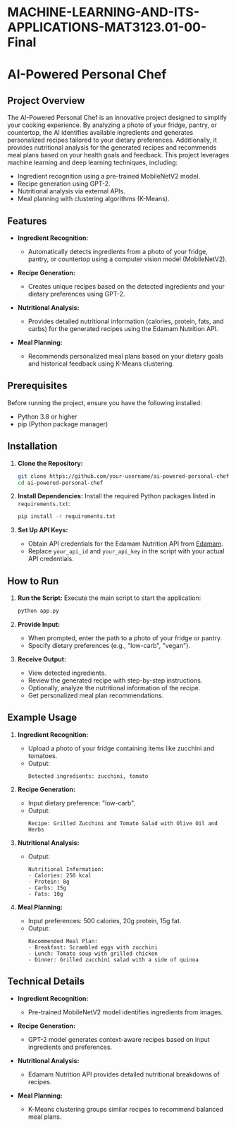 # MACHINE-LEARNING-AND-ITS-APPLICATIONS-MAT3123.01-00-Final

# AI-Powered Personal Chef

## Project Overview
The AI-Powered Personal Chef is an innovative project designed to simplify your cooking experience. By analyzing a photo of your fridge, pantry, or countertop, the AI identifies available ingredients and generates personalized recipes tailored to your dietary preferences. Additionally, it provides nutritional analysis for the generated recipes and recommends meal plans based on your health goals and feedback. This project leverages machine learning and deep learning techniques, including:

- Ingredient recognition using a pre-trained MobileNetV2 model.
- Recipe generation using GPT-2.
- Nutritional analysis via external APIs.
- Meal planning with clustering algorithms (K-Means).

## Features
- **Ingredient Recognition:**
  - Automatically detects ingredients from a photo of your fridge, pantry, or countertop using a computer vision model (MobileNetV2).

- **Recipe Generation:**
  - Creates unique recipes based on the detected ingredients and your dietary preferences using GPT-2.

- **Nutritional Analysis:**
  - Provides detailed nutritional information (calories, protein, fats, and carbs) for the generated recipes using the Edamam Nutrition API.

- **Meal Planning:**
  - Recommends personalized meal plans based on your dietary goals and historical feedback using K-Means clustering.

## Prerequisites
Before running the project, ensure you have the following installed:
- Python 3.8 or higher
- pip (Python package manager)

## Installation
1. **Clone the Repository:**
   ```bash
   git clone https://github.com/your-username/ai-powered-personal-chef.git
   cd ai-powered-personal-chef
   ```

2. **Install Dependencies:**
   Install the required Python packages listed in `requirements.txt`:
   ```bash
   pip install -r requirements.txt
   ```

3. **Set Up API Keys:**
   - Obtain API credentials for the Edamam Nutrition API from [Edamam](https://developer.edamam.com/).
   - Replace `your_api_id` and `your_api_key` in the script with your actual API credentials.

## How to Run
1. **Run the Script:**
   Execute the main script to start the application:
   ```bash
   python app.py
   ```

2. **Provide Input:**
   - When prompted, enter the path to a photo of your fridge or pantry.
   - Specify dietary preferences (e.g., "low-carb", "vegan").

3. **Receive Output:**
   - View detected ingredients.
   - Review the generated recipe with step-by-step instructions.
   - Optionally, analyze the nutritional information of the recipe.
   - Get personalized meal plan recommendations.

## Example Usage
1. **Ingredient Recognition:**
   - Upload a photo of your fridge containing items like zucchini and tomatoes.
   - Output:
     ```
     Detected ingredients: zucchini, tomato
     ```

2. **Recipe Generation:**
   - Input dietary preference: "low-carb".
   - Output:
     ```
     Recipe: Grilled Zucchini and Tomato Salad with Olive Oil and Herbs
     ```

3. **Nutritional Analysis:**
   - Output:
     ```
     Nutritional Information:
     - Calories: 250 kcal
     - Protein: 8g
     - Carbs: 15g
     - Fats: 10g
     ```

4. **Meal Planning:**
   - Input preferences: 500 calories, 20g protein, 15g fat.
   - Output:
     ```
     Recommended Meal Plan:
     - Breakfast: Scrambled eggs with zucchini
     - Lunch: Tomato soup with grilled chicken
     - Dinner: Grilled zucchini salad with a side of quinoa
     ```

## Technical Details
- **Ingredient Recognition:**
  - Pre-trained MobileNetV2 model identifies ingredients from images.

- **Recipe Generation:**
  - GPT-2 model generates context-aware recipes based on input ingredients and preferences.

- **Nutritional Analysis:**
  - Edamam Nutrition API provides detailed nutritional breakdowns of recipes.

- **Meal Planning:**
  - K-Means clustering groups similar recipes to recommend balanced meal plans.


